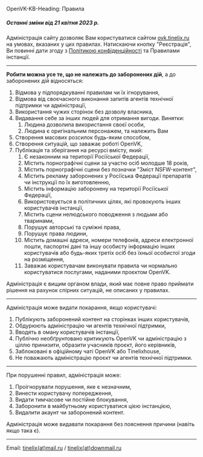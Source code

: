 OpenVK-KB-Heading: Правила

##### Останні зміни від 21 квітня 2023 р.

Адміністрація сайту дозволяє Вам користуватися сайтом [ovk.tinelix.ru](/) на умовах, вказаних у цих правилах. Натискаючи кнопку "Реєстрація", Ви повинні дати згоду з [Політикою конфіденційності](/privacy) та Правилами інстанції.
****

**Робити можна усе те, що не належать до заборонених дій**, а до заборонених дій відносяться:

1. Відмова у підпорядкуванні правилам чи їх ігнорування,
2. Відмова від своєчасного виконання запитів агентів технічної підтримки чи адміністрації,
3. Використання чужих сторінок без дозволу власника,
4. Видавання себе за інших людей для отримання вигоди. Винятки:
	1. Людина дозволила використання своєї особи,
	2. Людина є оригінальним персонажем, та належить Вам
5. Створення масових розсилок будь-яким способом,
6. Створення ситуацій, що заважає роботі OpenVK,
7. Публікація та зберігання на ресурсі вмісту, який:
	1. Є незаконним на території Росіїської Федерації,
	2. Містить порнографічні сцени за участю осіб молодше 18 років,
	3. Містить порнографічні сцени без позначки "Зміст NSFW-контент",
	4. Містить рекламу заборонених у Росіїська Федерації препаратів чи інструкції по їх виготовленню,
	5. Містить інформацію заборонену на території Росіїської Федерації,
	6. Використовується в політичних цілях, які провокують інших користувачів інстанції,
	7. Містить сцени нелюдського поводження з людьми або тваринами,
	8. Порушує авторські та суміжні права,
	9. Порушує права людини,
	10. Містить домашні адреси, номери телефонів, адреси електронної пошти, паспортні дані та іншу особисту інформацію інших користувачів або будь-яких третіх осіб без їхньої особистої згоди на розміщення,
	11. Заважає користувачам виконувати правила чи нормально користуватися послугами, наданими проєктом OpenVK.

Адміністрація є вищим органом влади, який має повне право приймати рішення на рахунок спірних ситуацій, не описаних у правилах.

****

Адміністрація може видати покарання, якщо користувачі:
	
1. Публікують заборонений контент на сторінках інших користувачів,
2. Обдурюють адміністрацію чи агентів технічної підтримки,
3. Вводять в оману користувачів інстанції,
4. Публічно необґрунтовано критикують OpenVK чи адміністрацію з ціллю принизити, образити учасників проєкт, його керівників,
5. Заблоковані в офіційному чаті OpenVK або Tinelixhouse,
6. Не поважають адміністрацію проєкт чи агентів технічної підтримки.

****

При порушенні правил, адміністрація може:

1. Проігнорувати порушення, яке є незначним,
2. Винести користувачу попередження,
3. Видати тимчасове чи постійне блокування,
4. Заборонити в майбутньому користуватися цією інстанцією,
5. Видалити акаунт чи заборонений контент.

Адміністрація може видавати покарання без пояснення причини (навіть якщо така є).

****

Email: [tinelix(at)mail.ru](mailto:tinelix@mail.ru) / [tinelix(at)downmail.ru](mailto:tinelix@downmail.ru)
